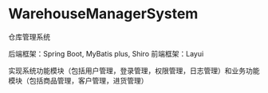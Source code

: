 # WarehouseManagerSystem
仓库管理系统

后端框架：Spring Boot, MyBatis plus, Shiro
前端框架：Layui

实现系统功能模块（包括用户管理，登录管理，权限管理，日志管理）和业务功能模块（包括商品管理，客户管理，进货管理）

